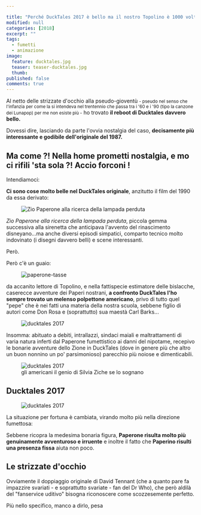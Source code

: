 ```yaml
---

title: "Perché DuckTales 2017 è bello ma il nostro Topolino è 1000 volte meglio"
modified: null
categories: [2018]
excerpt: ""
tags:
  - fumetti
  - animazione
image: 
  feature: ducktales.jpg
  teaser: teaser-ducktales.jpg
  thumb: 
published: false
comments: true
---
```


Al netto delle strizzate d'occhio alla pseudo-gioventù <small>- pseudo nel senso che l'infanzia per come la si intendeva nel trentennio che passa tra i '60 e i '90 (tipo la canzone dei Lunapop) per me non esiste più -</small> ho trovato **il reboot di Ducktales davvero bello.**

Dovessi dire, lasciando da parte l'ovvia nostalgia del caso, **decisamente più interessante e godibile dell'originale del 1987.**

## Ma come ?! Nella home prometti nostalgia, e mo ci rifili 'sta sola ?! Accio forconi !

Intendiamoci: 

**Ci sono cose molto belle nel DuckTales originale**, anzitutto il film del 1990 da essa derivato:

<figure>
	<img src="https://images-na.ssl-images-amazon.com/images/I/71IWvIZfvTL._SY445_.jpg" alt="Zio Paperone alla ricerca della lampada perduta">
</figure>

_Zio Paperone alla ricerca della lampada perduta_, piccola gemma successiva alla sirenetta che anticipava l'avvento del rinascimento disneyano...ma anche diversi episodi simpatici, comparto tecnico molto indovinato (i disegni davvero belli) e scene interessanti.

Però.

Però c'è un guaio: 

<figure>
<img src="http://www.movimentolibertario.com/wp-content/uploads/2015/02/paperone-tasse.jpg" alt="paperone-tasse">
</figure>

da accanito lettore di Topolino, e nella fattispecie estimatore delle bislacche, caserecce avventure dei Paperi nostrani, **a confronto DuckTales l'ho sempre trovato un melenso polpettone americano**, privo di tutto quel "pepe" che è nei fatti una materia della nostra scuola, sebbene figlio di autori come Don Rosa e (soprattutto) sua maestà Carl Barks...

<figure>
<img src="http://www.papersera.net/immagini/articoli/aIn4/01.jpg" alt="ducktales 2017">
</figure>

Insomma: abituato a debiti, intrallazzi, sindaci maiali e maltrattamenti di varia natura inferti dal Paperone fumettistico ai danni del nipotame, recepivo le bonarie avventure dello Zione in DuckTales (dove in genere più che altro un buon nonnino un po' parsimonioso) parecchio più noiose e dimenticabili.

<figure>
<img src="https://outducks.org/webusers/webusers/2008/12/it_tl_2133c_001.jpg" alt="ducktales 2017">
<figcaption>
	gli americani il genio di Silvia Ziche se lo sognano
</figcaption>
</figure>

## Ducktales 2017

<figure>
<img src="http://www.iogiocopulito.it/wp-content/uploads/2017/10/IoGiocoPulito_ducktales_disney_italia.jpg" alt="ducktales 2017">
</figure>

La situazione per fortuna è cambiata, virando molto più nella direzione fumettosa: 

Sebbene ricopra la medesima bonaria figura, **Paperone risulta molto più genuinamente avventuroso e irruente** e inoltre il fatto che **Paperino risulti una presenza fissa** aiuta non poco. 

## Le strizzate d'occhio

Ovviamente il doppiaggio originale di David Tennant (che a quanto pare fa impazzire svariati - e soprattutto svariate - fan del Dr Who), che  però aldilà del "fanservice uditivo" bisogna riconoscere come scozzesemente perfetto.

Più nello specifico, manco a dirlo, pesa

